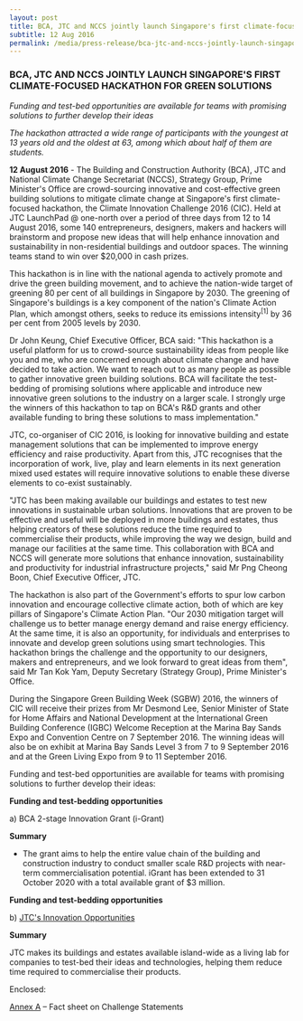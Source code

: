 ```yaml
---
layout: post
title: BCA, JTC and NCCS jointly launch Singapore's first climate-focused hackathon for green solutions
subtitle: 12 Aug 2016
permalink: /media/press-release/bca-jtc-and-nccs-jointly-launch-singapores-first-climate-focused-hackathon-for-green-solutions
---
```


### BCA, JTC AND NCCS JOINTLY LAUNCH SINGAPORE'S FIRST CLIMATE-FOCUSED HACKATHON FOR GREEN SOLUTIONS

*Funding and test-bed opportunities are available for teams with promising solutions to further develop their ideas*

*The hackathon attracted a wide range of participants with the youngest at 13 years old and the oldest at 63, among which about half of them are students.*

**12 August 2016** - The Building and Construction Authority (BCA), JTC and National Climate Change Secretariat (NCCS), Strategy Group, Prime Minister's Office are crowd-sourcing innovative and cost-effective green building solutions to mitigate climate change at Singapore's first climate-focused hackathon, the Climate Innovation Challenge 2016 (CIC). Held at JTC LaunchPad @ one-north over a period of three days from 12 to 14 August 2016, some 140 entrepreneurs, designers, makers and hackers will brainstorm and propose new ideas that will help enhance innovation and sustainability in non-residential buildings and outdoor spaces. The winning teams stand to win over $20,000 in cash prizes.

This hackathon is in line with the national agenda to actively promote and drive the green building movement, and to achieve the nation-wide target of greening 80 per cent of all buildings in Singapore by 2030. The greening of Singapore's buildings is a key component of the nation's Climate Action Plan, which amongst others, seeks to reduce its emissions intensity<sup>[1]</sup> by 36 per cent from 2005 levels by 2030.

Dr John Keung, Chief Executive Officer, BCA said: "This hackathon is a useful platform for us to crowd-source sustainability ideas from people like you and me, who are concerned enough about climate change and have decided to take action. We want to reach out to as many people as possible to gather innovative green building solutions. BCA will facilitate the test-bedding of promising solutions where applicable and introduce new innovative green solutions to the industry on a larger scale. I strongly urge the winners of this hackathon to tap on BCA's R&D grants and other available funding to bring these solutions to mass implementation."

JTC, co-organiser of CIC 2016, is looking for innovative building and estate management solutions that can be implemented to improve energy efficiency and raise productivity. Apart from this, JTC recognises that the incorporation of work, live, play and learn elements in its next generation mixed used estates will require innovative solutions to enable these diverse elements to co-exist sustainably.

"JTC has been making available our buildings and estates to test new innovations in sustainable urban solutions. Innovations that are proven to be effective and useful will be deployed in more buildings and estates, thus helping creators of these solutions reduce the time required to commercialise their products, while improving the way we design, build and manage our facilities at the same time. This collaboration with BCA and NCCS will generate more solutions that enhance innovation, sustainability and productivity for industrial infrastructure projects," said Mr Png Cheong Boon, Chief Executive Officer, JTC.

The hackathon is also part of the Government's efforts to spur low carbon innovation and encourage collective climate action, both of which are key pillars of Singapore's Climate Action Plan. "Our 2030 mitigation target will challenge us to better manage energy demand and raise energy efficiency. At the same time, it is also an opportunity, for individuals and enterprises to innovate and develop green solutions using smart technologies. This hackathon brings the challenge and the opportunity to our designers, makers and entrepreneurs, and we look forward to great ideas from them", said Mr Tan Kok Yam, Deputy Secretary (Strategy Group), Prime Minister's Office.

During the Singapore Green Building Week (SGBW) 2016, the winners of CIC will receive their prizes from Mr Desmond Lee, Senior Minister of State for Home Affairs and National Development at the International Green Building Conference (IGBC) Welcome Reception at the Marina Bay Sands Expo and Convention Centre on 7 September 2016. The winning ideas will also be on exhibit at Marina Bay Sands Level 3 from 7 to 9 September 2016 and at the Green Living Expo from 9 to 11 September 2016.

Funding and test-bed opportunities are available for teams with promising solutions to further develop their ideas:

**Funding and test-bedding opportunities**

a) BCA 2-stage Innovation Grant (i-Grant)

**Summary**

* The grant aims to help the entire value chain of the building and construction industry to conduct smaller scale R&D projects with near-term commercialisation potential. iGrant has been extended to 31 October 2020 with a total available grant of $3 million.

**Funding and test-bedding opportunities**

b) [<a href="https://www.jtc.gov.sg/infra-estate-solutions/Pages/open-innovation-call.aspx" target="_blank">JTC's Innovation Opportunities</a>](https://www.jtc.gov.sg/infra-estate-solutions/Pages/open-innovation-call.aspx)

**Summary**

JTC makes its buildings and estates available island-wide as a living lab for companies to test-bed their ideas and technologies, helping them reduce time required to commercialise their products.

Enclosed:

[<a href="/docs/default-source/news-documents/press_cic_annexa.pdf" target="_blank">Annex A</a>](/docs/default-source/news-documents/press_cic_annexa.pdf) – Fact sheet on Challenge Statements

